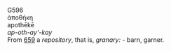 <body>
  <p>G596<br>  ἀποθήκη  <br> apothēkē  <br><i>ap-oth-ay‘-kay </i><br>From <a href="g0659.htm">659</a>  a <i>repository</i>, that is, <i>granary:</i> - barn, garner.<br></p>
 </body>